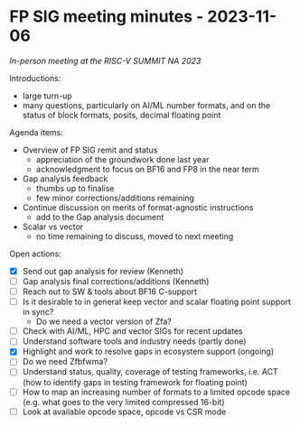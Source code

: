 # FP SIG meeting minutes - 2023-11-06

*In-person meeting at the RISC-V SUMMIT NA 2023*

Introductions:
- large turn-up
- many questions, particularly on AI/ML number formats, and on the status of block formats, posits, decimal floating point

Agenda items:
- Overview of FP SIG remit and status
    - appreciation of the groundwork done last year
    - acknowledgment to focus on BF16 and FP8 in the near term
- Gap analysis feedback
    - thumbs up to finalise
    - few minor corrections/additions remaining
- Continue discussion on merits of format-agnostic instructions
    - add to the Gap analysis document
- Scalar vs vector
    - no time remaining to discuss, moved to next meeting

Open actions:
- [x] Send out gap analysis for review (Kenneth)
- [ ] Gap analysis final corrections/additions (Kenneth)
- [ ] Reach out to SW & tools about BF16 C-support
- [ ] Is it desirable to in general keep vector and scalar floating point support in sync?
    - Do we need a vector version of Zfa?
- [ ] Check with AI/ML, HPC and vector SIGs for recent updates
- [ ] Understand software tools and industry needs (partly done)
- [x] Highlight and work to resolve gaps in ecosystem support (ongoing)
- [ ] Do we need Zfbfwma?
- [ ] Understand status, quality, coverage of testing frameworks, i.e. ACT (how to identify gaps in testing framework for floating point)
- [ ] How to map an increasing number of formats to a limited opcode space (e.g. what goes to the very limited compressed 16-bit)
- [ ] Look at available opcode space, opcode vs CSR mode
